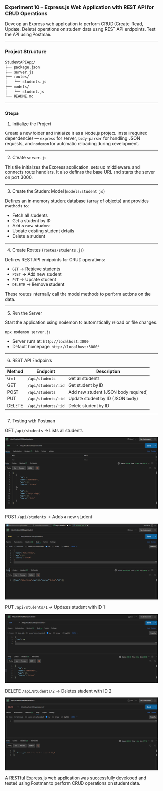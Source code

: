 

### **Experiment 10 – Express.js Web Application with REST API for CRUD Operations**

Develop an Express web application to perform CRUD (Create, Read, Update, Delete) operations on student data using REST API endpoints. Test the API using Postman.

---

### Project Structure

```
StudentAPIApp/
├── package.json
├── server.js
├── routes/
│   └── students.js
├── models/
│   └── student.js
└── README.md
```

---

### Steps

1. Initialize the Project

Create a new folder and initialize it as a Node.js project.
Install required dependencies — `express` for server, `body-parser` for handling JSON requests, and `nodemon` for automatic reloading during development.

---

2. Create `server.js`

This file initializes the Express application, sets up middleware, and connects route handlers.
It also defines the base URL and starts the server on port 3000.

---

3. Create the Student Model (`models/student.js`)

Defines an in-memory student database (array of objects) and provides methods to:

* Fetch all students
* Get a student by ID
* Add a new student
* Update existing student details
* Delete a student

---

4. Create Routes (`routes/students.js`)

Defines REST API endpoints for CRUD operations:

* `GET` → Retrieve students
* `POST` → Add new student
* `PUT` → Update student
* `DELETE` → Remove student

These routes internally call the model methods to perform actions on the data.

---

5. Run the Server

Start the application using nodemon to automatically reload on file changes.

```bash
npx nodemon server.js
```

* Server runs at: `http://localhost:3000`
* Default homepage: `http://localhost:3000/`

---

6. REST API Endpoints

| Method | Endpoint            | Description                          |
| ------ | ------------------- | ------------------------------------ |
| GET    | `/api/students`     | Get all students                     |
| GET    | `/api/students/:id` | Get student by ID                    |
| POST   | `/api/students`     | Add new student (JSON body required) |
| PUT    | `/api/students/:id` | Update student by ID (JSON body)     |
| DELETE | `/api/students/:id` | Delete student by ID                 |

---

7. Testing with Postman

 GET `/api/students` → Lists all students

   ![1761121374648](image/README/1761121374648.png)

 POST `/api/students` → Adds a new student

   ![1761121499046](image/README/1761121499046.png)

 PUT `/api/students/1` → Updates student with ID 1

   ![1761121903386](image/README/1761121903386.png)

 DELETE `/api/students/2` → Deletes student with ID 2
 
   ![1761121968636](image/README/1761121968636.png)


A RESTful Express.js web application was successfully developed and tested using Postman to perform CRUD operations on student data.

